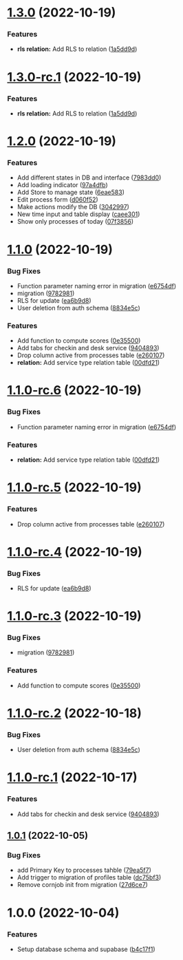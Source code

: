 # [1.3.0](https://github.com/technologiestiftung/zms-supabase/compare/v1.2.0...v1.3.0) (2022-10-19)


### Features

* **rls relation:** Add RLS to relation ([1a5dd9d](https://github.com/technologiestiftung/zms-supabase/commit/1a5dd9d754f9b676854ce442c89a6142885e9ec5))

# [1.3.0-rc.1](https://github.com/technologiestiftung/zms-supabase/compare/v1.2.0...v1.3.0-rc.1) (2022-10-19)


### Features

* **rls relation:** Add RLS to relation ([1a5dd9d](https://github.com/technologiestiftung/zms-supabase/commit/1a5dd9d754f9b676854ce442c89a6142885e9ec5))

# [1.2.0](https://github.com/technologiestiftung/zms-supabase/compare/v1.1.0...v1.2.0) (2022-10-19)


### Features

* Add different states in DB and interface ([7983dd0](https://github.com/technologiestiftung/zms-supabase/commit/7983dd069d4deaafada82dde26301490af26b018))
* Add loading indicator ([97a4dfb](https://github.com/technologiestiftung/zms-supabase/commit/97a4dfbaec6518bbbf25f5ce7f13269b492bf99e))
* Add Store to manage state ([6eae583](https://github.com/technologiestiftung/zms-supabase/commit/6eae583f3bf09b8ba783847587b1e3b48e5873e4))
* Edit process form ([d060f52](https://github.com/technologiestiftung/zms-supabase/commit/d060f52c3bf0168a4577c81cc719bc76e0a42557))
* Make actions modify the DB ([3042997](https://github.com/technologiestiftung/zms-supabase/commit/304299708112b9d86e8e35c01c32b3a518f86611))
* New time input and table display ([caee301](https://github.com/technologiestiftung/zms-supabase/commit/caee301f3d1b83dcbebaceff113ea309ff815e4f))
* Show only processes of today ([07f3856](https://github.com/technologiestiftung/zms-supabase/commit/07f3856cf2097b1ae2307af3ef5da1a0b7601c4e))

# [1.1.0](https://github.com/technologiestiftung/zms-supabase/compare/v1.0.1...v1.1.0) (2022-10-19)


### Bug Fixes

* Function parameter naming error in migration ([e6754df](https://github.com/technologiestiftung/zms-supabase/commit/e6754df64a3b142651bd7eae0bdc197102a0a12e))
* migration ([9782981](https://github.com/technologiestiftung/zms-supabase/commit/9782981d1a92c0b31e52f92fbf823b3ccb20577b))
* RLS for update ([ea6b9d8](https://github.com/technologiestiftung/zms-supabase/commit/ea6b9d836485a4360b74a70ce3aabfbc097295a8))
* User deletion from auth schema ([8834e5c](https://github.com/technologiestiftung/zms-supabase/commit/8834e5c5241f653c557a513584ac7985f1333688))


### Features

* Add function to compute scores ([0e35500](https://github.com/technologiestiftung/zms-supabase/commit/0e355005b5c2fb49b708beccecfde98521b2618c))
* Add tabs for checkin and desk service ([9404893](https://github.com/technologiestiftung/zms-supabase/commit/94048939bf587bf3822f271a235e1ae654eb009b))
* Drop column active from processes table ([e260107](https://github.com/technologiestiftung/zms-supabase/commit/e260107ac6a94c23c5a769fb2df10b8f2a4eb5db))
* **relation:** Add service type relation table ([00dfd21](https://github.com/technologiestiftung/zms-supabase/commit/00dfd21eb399c7eb8bd99d17a81154947b894b04))

# [1.1.0-rc.6](https://github.com/technologiestiftung/zms-supabase/compare/v1.1.0-rc.5...v1.1.0-rc.6) (2022-10-19)


### Bug Fixes

* Function parameter naming error in migration ([e6754df](https://github.com/technologiestiftung/zms-supabase/commit/e6754df64a3b142651bd7eae0bdc197102a0a12e))


### Features

* **relation:** Add service type relation table ([00dfd21](https://github.com/technologiestiftung/zms-supabase/commit/00dfd21eb399c7eb8bd99d17a81154947b894b04))

# [1.1.0-rc.5](https://github.com/technologiestiftung/zms-supabase/compare/v1.1.0-rc.4...v1.1.0-rc.5) (2022-10-19)


### Features

* Drop column active from processes table ([e260107](https://github.com/technologiestiftung/zms-supabase/commit/e260107ac6a94c23c5a769fb2df10b8f2a4eb5db))

# [1.1.0-rc.4](https://github.com/technologiestiftung/zms-supabase/compare/v1.1.0-rc.3...v1.1.0-rc.4) (2022-10-19)


### Bug Fixes

* RLS for update ([ea6b9d8](https://github.com/technologiestiftung/zms-supabase/commit/ea6b9d836485a4360b74a70ce3aabfbc097295a8))

# [1.1.0-rc.3](https://github.com/technologiestiftung/zms-supabase/compare/v1.1.0-rc.2...v1.1.0-rc.3) (2022-10-19)


### Bug Fixes

* migration ([9782981](https://github.com/technologiestiftung/zms-supabase/commit/9782981d1a92c0b31e52f92fbf823b3ccb20577b))


### Features

* Add function to compute scores ([0e35500](https://github.com/technologiestiftung/zms-supabase/commit/0e355005b5c2fb49b708beccecfde98521b2618c))

# [1.1.0-rc.2](https://github.com/technologiestiftung/zms-supabase/compare/v1.1.0-rc.1...v1.1.0-rc.2) (2022-10-18)


### Bug Fixes

* User deletion from auth schema ([8834e5c](https://github.com/technologiestiftung/zms-supabase/commit/8834e5c5241f653c557a513584ac7985f1333688))

# [1.1.0-rc.1](https://github.com/technologiestiftung/zms-supabase/compare/v1.0.1...v1.1.0-rc.1) (2022-10-17)


### Features

* Add tabs for checkin and desk service ([9404893](https://github.com/technologiestiftung/zms-supabase/commit/94048939bf587bf3822f271a235e1ae654eb009b))

## [1.0.1](https://github.com/technologiestiftung/zms-supabase/compare/v1.0.0...v1.0.1) (2022-10-05)


### Bug Fixes

* add Primary Key to processes tahble ([79ea5f7](https://github.com/technologiestiftung/zms-supabase/commit/79ea5f7c92e272c4f41f69a31754b34b3875d4da))
* Add trigger to migration of profiles table ([dc75bf3](https://github.com/technologiestiftung/zms-supabase/commit/dc75bf3e68cf33444fd46b14ef523ab5c41448ae))
* Remove cornjob init from migration ([27d6ce7](https://github.com/technologiestiftung/zms-supabase/commit/27d6ce79b6faefe2a44133d99c5b0820fb323992))

# 1.0.0 (2022-10-04)


### Features

* Setup database schema and supabase ([b4c17f1](https://github.com/technologiestiftung/zms-supabase/commit/b4c17f1e7a48870878a24bc279c35d5a634836df))
